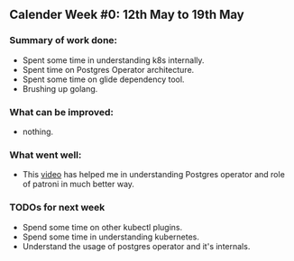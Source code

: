 ## Calender Week #0: 12th May to 19th May 

### Summary of work done: 
- Spent some time in understanding k8s internally.
- Spent time on Postgres Operator architecture.
- Spent some time on glide dependency tool.
- Brushing up golang.

### What can be improved:
 - nothing.

### What went well:

- This [video](https://www.youtube.com/watch?v=cFlwQOPPkeg) has helped me in understanding Postgres operator
  and role of patroni in much better way.
  

### TODOs for next week

- Spend some time on other kubectl plugins.
- Spend some time in understanding kubernetes.
- Understand the usage of postgres operator and it's internals.
